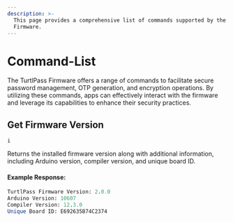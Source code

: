 ```yaml
---
description: >-
  This page provides a comprehensive list of commands supported by the TurtlPass
  Firmware.
---
```


# Command-List

The TurtlPass Firmware offers a range of commands to facilitate secure password management, OTP generation, and encryption operations. By utilizing these commands, apps can effectively interact with the firmware and leverage its capabilities to enhance their security practices.

## Get Firmware Version

```plaintext
i
```

Returns the installed firmware version along with additional information, including Arduino version, compiler version, and unique board ID.

#### Example Response:

```mathematica
TurtlPass Firmware Version: 2.0.0
Arduino Version: 10607
Compiler Version: 12.3.0
Unique Board ID: E692635B74C2374
```
